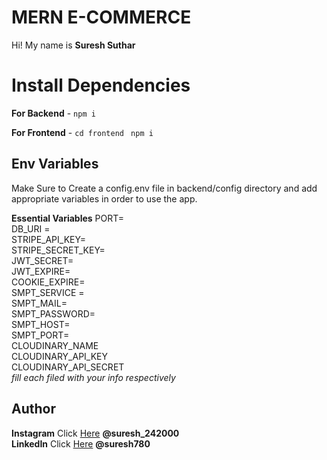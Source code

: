 # MERN E-COMMERCE 

Hi! My name is **Suresh Suthar**

# Install Dependencies

**For Backend** - `npm i`

**For Frontend** - `cd frontend` ` npm i`

## Env Variables

Make Sure to Create a config.env file in backend/config directory and add appropriate variables in order to use the app.

**Essential Variables**
PORT=<br>
DB_URI =<br>
STRIPE_API_KEY=<br>
STRIPE_SECRET_KEY=<br>
JWT_SECRET=<br>
JWT_EXPIRE=<br>
COOKIE_EXPIRE=<br>
SMPT_SERVICE =<br>
SMPT_MAIL=<br>
SMPT_PASSWORD=<br>
SMPT_HOST=<br>
SMPT_PORT=<br>
CLOUDINARY_NAME<br>
CLOUDINARY_API_KEY<br>
CLOUDINARY_API_SECRET<br>
_fill each filed with your info respectively_

## Author

**Instagram** Click [Here](https://www.instagram.com/suresh_242000) **@suresh_242000**<br>
**LinkedIn** Click [Here](https://www.linkedin.com/in/suresh780/) **@suresh780**<br>
